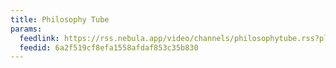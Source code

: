 ```yaml
---
title: Philosophy Tube
params:
  feedlink: https://rss.nebula.app/video/channels/philosophytube.rss?plus=true
  feedid: 6a2f519cf8efa1558afdaf853c35b830
---
```

